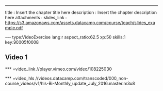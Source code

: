 ---
title       : Insert the chapter title here
description : Insert the chapter description here
attachments :
  slides_link : https://s3.amazonaws.com/assets.datacamp.com/course/teach/slides_example.pdf

--- type:VideoExercise lang:r aspect_ratio:62.5 xp:50 skills:1 key:90005f0008
## Video 1

*** =video_link
//player.vimeo.com/video/108225030

*** =video_hls
//videos.datacamp.com/transcoded/000_non-course_videos/v1/hls-Bi-Monthly_update_July_2016.master.m3u8

